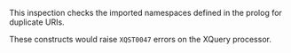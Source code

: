 This inspection checks the imported namespaces defined in the prolog for
duplicate URIs.

These constructs would raise `XQST0047` errors on the XQuery processor.
